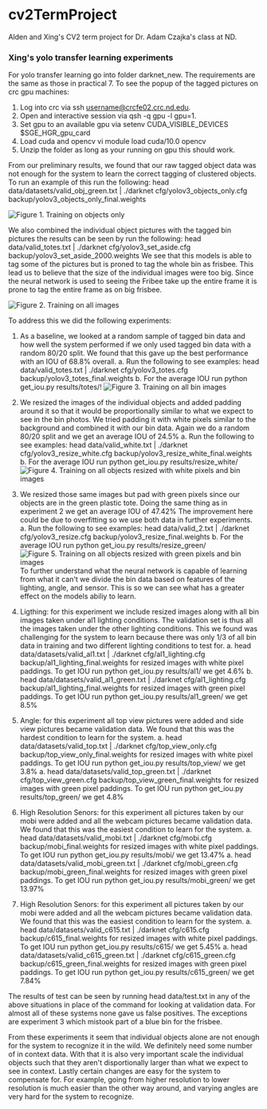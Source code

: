 # cv2TermProject
Alden and Xing's CV2 term project for Dr. Adam Czajka's class at ND.

### Xing's yolo transfer learning experiments

For yolo transfer learning go into folder darknet_new. The requirements are the same as those in practical 7. To see the popup of the tagged pictures on crc gpu machines:
1. Log into crc via ssh username@crcfe02.crc.nd.edu.
2. Open and interactive session via qsh -q gpu -l gpu=1.
3. Set gpu to an available gpu via setenv CUDA_VISIBLE_DEVICES $SGE_HGR_gpu_card
4. Load cuda and opencv vi module load cuda/10.0 opencv
5. Unzip the folder as long as your running on gpu this should work.

From our preliminary results, we found that our raw tagged object data was not enough for the system to learn the correct tagging of clustered objects. To run an example of this run the following:
head data/datasets/valid_obj_green.txt | ./darknet cfg/yolov3_objects_only.cfg backup/yolov3_objects_only_final.weights

![Figure 1. Training on objects only](/report_images/objects_only.png)

We also combined the individual object pictures with the tagged bin pictures the results can be seen by run the following:
head data/valid_totes.txt | ./darknet cfg/yolov3_set_aside.cfg backup/yolov3_set_aside_2000.weights
We see that this models is able to tag some of the pictures but is proned to tag the whole bin as frisbee. This lead us to believe that the size of the individual images were too big. Since the neural network is used to seeing the Fribee take up the entire frame it is prone to tag the entire frame as on big frisbee.


![Figure 2. Training on all images](/report_images/set_aside.png)

To address this we did the following experiments:
1. As a baseline, we looked at a random sample of tagged bin data and how well the system performed if we only used tagged bin data with a random 80/20 split. We found that this gave up the best performance with an IOU of 68.8% overall. 
  a. Run the following to see examples: head data/valid_totes.txt | ./darknet cfg/yolov3_totes.cfg backup/yolov3_totes_final.weights
  b. For the average IOU run python get_iou.py results/totes/!
![Figure 3. Training on all bin images](/report_images/totes.png)
  
2. We resized the images of the individual objects and added padding around it so that it would be proportionally similar to what we expect to see in the bin photos. We tried padding it with white pixels similar to the background and combined it with our bin data. Again we do a random 80/20 split and we get an average IOU of 24.5%
  a. Run the following to see examples: head data/valid_white.txt | ./darknet cfg/yolov3_resize_white.cfg backup/yolov3_resize_white_final.weights
  b. For the average IOU run python get_iou.py results/resize_white/
![Figure 4. Training on all objects resized with white pixels and bin images](/report_images/resize_white_3.png) 

3. We resized those same images but pad with green pixels since our objects are in the green plastic tote. Doing the same thing as in experiment 2 we get an average IOU of 47.42% The improvement here could be due to overfitting so we use both data in further experiments.
  a. Run the following to see examples: head data/valid_2.txt | ./darknet cfg/yolov3_resize.cfg backup/yolov3_resize_final.weights
  b. For the average IOU run python get_iou.py results/resize_green/
![Figure 5. Training on all objects resized with green pixels and bin images](/report_images/resize_green_3.png)   
To further understand what the neural network is capable of learning from what it can't we divide the bin data based on features of the lighting, angle, and sensor. This is so we can see what has a greater effect on the models abiliy to learn.

4. Ligthing: for this experiment we include resized images along with all bin images taken under al1 lighting conditions. The validation set is thus all the images taken under the other lighting conditions. This we found was challenging for the system to learn because there was only 1/3 of all bin data in training and two different lighting conditions to test for. 
a. head data/datasets/valid_al1.txt | ./darknet cfg/al1_lighting.cfg backup/al1_lighting_final.weights for resized images with white pixel paddings. To get IOU run python get_iou.py results/al1/ we get 4.6%
b. head data/datasets/valid_al1_green.txt | ./darknet cfg/al1_lighting.cfg backup/al1_lighting_final.weights for resized images with green pixel paddings. To get IOU run python get_iou.py results/al1_green/ we get 8.5%

5. Angle: for this experiment all top view pictures were added and side view pictures became validation data. We found that this was the hardest condition to learn for the system.
a. head data/datasets/valid_top.txt | ./darknet cfg/top_view_only.cfg backup/top_view_only_final.weights for resized images with white pixel paddings. To get IOU run python get_iou.py results/top_view/ we get 3.8%
a. head data/datasets/valid_top_green.txt | ./darknet cfg/top_view_green.cfg backup/top_view_green_final.weights for resized images with green pixel paddings. To get IOU run python get_iou.py results/top_green/ we get 4.8%

6. High Resolution Senors: for this experiment all pictures taken by our mobi were added and all the webcam pictures became validation data. We found that this was the easiest condition to learn for the system.
a. head data/datasets/valid_mobi.txt | ./darknet cfg/mobi.cfg backup/mobi_final.weights for resized images with white pixel paddings. To get IOU run python get_iou.py results/mobi/ we get 13.47%
a. head data/datasets/valid_mobi_green.txt | ./darknet cfg/mobi_green.cfg backup/mobi_green_final.weights for resized images with green pixel paddings. To get IOU run python get_iou.py results/mobi_green/ we get 13.97%

7. High Resolution Senors: for this experiment all pictures taken by our mobi were added and all the webcam pictures became validation data. We found that this was the easiest condition to learn for the system.
a. head data/datasets/valid_c615.txt | ./darknet cfg/c615.cfg backup/c615_final.weights for resized images with white pixel paddings. To get IOU run python get_iou.py results/c615/ we get 5.45%
a. head data/datasets/valid_c615_green.txt | ./darknet cfg/c615_green.cfg backup/c615_green_final.weights for resized images with green pixel paddings. To get IOU run python get_iou.py results/c615_green/ we get 7.84%

The results of test can be seen by running head data/test.txt in any of the above situations in place of the command for looking at validation data. For almost all of these systems none gave us false positives. The exceptions are experiment 3 which mistook part of a blue bin for the frisbee.

From these experiments it seem that individual objects alone are not enough for the system to recognize it in the wild. We definitely need some number of in context data. With that it is also very important scale the individual objects such that they aren't disportionally larger than what we expect to see in context. Lastly certain changes are easy for the system to compensate for. For example, going from higher resolution to lower resolution is much easier than the other way around, and varying angles are very hard for the system to recognize. 
